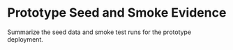 # Prototype Seed and Smoke Evidence

Summarize the seed data and smoke test runs for the prototype deployment.
